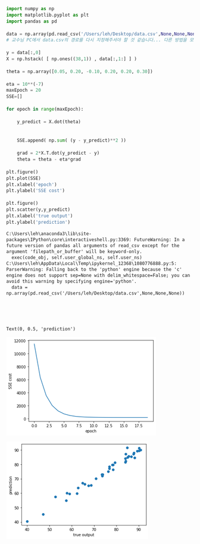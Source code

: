 ```python
import numpy as np
import matplotlib.pyplot as plt
import pandas as pd

data = np.array(pd.read_csv('/Users/leh/Desktop/data.csv',None,None,None))   
# 교수님 PC에서 data.csv의 경로를 다시 지정해주셔야 할 것 같습니다... 다른 방법을 모르겠습니다. 죄송합니다 ㅠㅠ

y = data[:,0]
X = np.hstack( [ np.ones((38,1)) , data[:,1:] ] )

theta = np.array([0.05, 0.20, -0.10, 0.20, 0.20, 0.30])

eta = 10**(-7)
maxEpoch = 20
SSE=[]
 
for epoch in range(maxEpoch):
    
    y_predict = X.dot(theta)
    
 
    SSE.append( np.sum( (y - y_predict)**2 ))
    
    grad = 2*X.T.dot(y_predict - y) 
    theta = theta - eta*grad

plt.figure()
plt.plot(SSE)
plt.xlabel('epoch')
plt.ylabel('SSE cost')

plt.figure()
plt.scatter(y,y_predict)
plt.xlabel('true output')
plt.ylabel('prediction')
```

    C:\Users\leh\anaconda3\lib\site-packages\IPython\core\interactiveshell.py:3369: FutureWarning: In a future version of pandas all arguments of read_csv except for the argument 'filepath_or_buffer' will be keyword-only.
      exec(code_obj, self.user_global_ns, self.user_ns)
    C:\Users\leh\AppData\Local\Temp\ipykernel_12368\1080776888.py:5: ParserWarning: Falling back to the 'python' engine because the 'c' engine does not support sep=None with delim_whitespace=False; you can avoid this warning by specifying engine='python'.
      data = np.array(pd.read_csv('/Users/leh/Desktop/data.csv',None,None,None))
    




    Text(0, 0.5, 'prediction')




    
![png](./images/HW02_0_2.png)
    



    
![png](./images/HW02_0_3.png)
    

